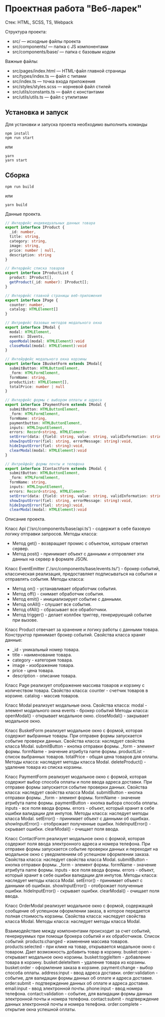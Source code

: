 # Проектная работа "Веб-ларек"

Стек: HTML, SCSS, TS, Webpack

Структура проекта:
- src/ — исходные файлы проекта
- src/components/ — папка с JS компонентами
- src/components/base/ — папка с базовым кодом

Важные файлы:
- src/pages/index.html — HTML-файл главной страницы
- src/types/index.ts — файл с типами
- src/index.ts — точка входа приложения
- src/styles/styles.scss — корневой файл стилей
- src/utils/constants.ts — файл с константами
- src/utils/utils.ts — файл с утилитами

## Установка и запуск
Для установки и запуска проекта необходимо выполнить команды

```
npm install
npm run start
```

или

```
yarn
yarn start
```
## Сборка

```
npm run build
```

или

```
yarn build
```

Данные проекта.

``` typescript
// Интерфейс индивидуальных данных товара
export interface IProduct {
  _id: number,
  title: string,
  category: string,
  image: string,
  price: number | null,
  description: string
}

// Интерфейс списка товаров
export interface IProductList {
  product: IProduct[],
  getProduct(_id: number): IProduct[];
}

// Интерфейс главной страницы веб-приложения
export interface IPage {
  counter: number,
  catalog: HTMLElement[]
}

// Интрефейс базовых методов модального окна
export interface IModal {
  modal: HTMLElement,
  events: IEvents,
  openModal(modal: HTMLElement):void
  closeModal(modal: HTMLElement):void
}

// Интейрфейс модального окна корзины
export interface IBusketForm extends IModal{
  submitButton: HTMLButtonElement,
  _form: HTMLFormElement,
  formName: string,
  productList: HTMLElement[],
  totalPrice: number | null
}

// Интерфейс формы с выбором оплаты и адреса
export interface IPaymentForm extends IModal {
  submitButton: HTMLButtonElement,
  _form: HTMLFormElement,
  formName: string,
  paymentbutton: HTMLButtonElement,
  inputs: HTMLInputElement,
  errors: Record<string, HTMLElement>
  setError(data: {field: string, value: string, validInformation: string}): void,
  showInputError(fiel: string, errorMessage: string):void, 
  hideInputError(fiel: string):void, 
  clearModal(modal: HTMLElement):void
}

// Интрейфейс формы почты и телефона
export interface IContactForm extends IModal {
  submitButton: HTMLButtonElement,
  _form: HTMLFormElement,
  formName: string,
  inputs: HTMLInputElement,
  errors: Record<string, HTMLElement>
  setError(data: {field: string, value: string, validInformation: string}): void,
  showInputError(fiel: string, errorMessage: string):void, 
  hideInputError(fiel: string):void, 
  clearModal(modal: HTMLElement):void
```

Описание проекта.

Класс Api ('/src/components/base/api.ts') - содержит в себе базовую логику отправки запросов.
Методы класса:
- Метод get() - возвращает промис с объектом, которым ответил сервер.
- Метод post() - принимает объект с данными и отпровляет эти данных на сервер в формате JSON.

Класс EventEmitter ('./src/components/base/events.ts/') - брокер событий, классическая реализация, предоставляет подписываться на события и отправлять события.
Методы класса:
- Метод on() - устанавливает обработчик события.
- Метод off() - снимает обработчик события.
- Метод emit() - инициализирует событие с данными.
- Метод onAll() - слушает все события.
- Метод ofAll() - сбрасывает все обработчики.
- Метод trigger() - делает коллбек триггер, генерирующий событие при вызове.

Класс Product отвечает за хранение и логику работы с данными товара. Конструктор принимает брокер событий.
Свойства класса хранят данные:
- _id - уникальный номер товара.
- title - наименование товара.
- category - категория товара.
- image - изображение товара.
- price - цена товара.
- description - описание товара.

Класс Page реализует отображение массива товаров и корзину с количеством товара.
Свойство класса:
  counter - счетчик товаров в корзине.
  catalog - массив товаров.

Класс Modal реализует модальные окна.
Свойства класса:
  modal - элемент модального окна
  events - брокер событий
  Методы класса:
  openModal() - открывает модальное окно.
  closeModal() - закрывает модальное окно.

Класс BusketForm реализует модальное окно с формой, которая содержит выбранные товары. При отправке формы запускается событие проверки данных.
Свойства класса:
  наследует свойства класса Modal.
  submitButton - кнопка отправки формы.
  _form - элемент формы.
  formName - значение атрибута name формы.
  productList - список выбранных товаров.
  totalPrice - общая цена товаров для оплаты.
Методы класса:
  наследует методы класса Modal.
  deleteProduct() - удаление товара из списка корзины.

Класс PaymentForm реализует модальное окно с формой, которая содержит выбор способа оплаты и поле ввода адреса доставки. При отправке формы запускается событие проверки данных. 
Свойства класса:
  наследует свойства класса Modal.
  submitButton - кнопка отправки формы.
  _form - элемент формы.
  formName - значение атрибута name формы.
  paymentButton - кнопка выбора способа оплаты.
  inputs - все поля ввода формы.
  errors - объект, который хранит в себе ошибки валидации для инпутов.
Методы класса:
  наследует методы класса Modal.
  setError() - принимает объект с данными об ошибках.
  showInputError() - отоброжает полученные ошибки.
  hideInputError() - скрывает ошибки.
  clearModal() - очищает поля ввода.

Класс ContactForm реализует модальное окно с формой, которая содержит поля ввода электронного адреса и номера телефона. При отправке формы запускается событие проверки данных и переходит на модальное окно с уведомлением об успешном оформлении заказа.
Свойства класса:
  наследует свойства класса Modal.
  submitButton - кнопка отправки формы.
  _form - элемент формы.
  formName - значение атрибута name формы.
  inputs - все поля ввода формы.
  errors - объект, который хранит в себе ошибки валидации для инпутов.
Методы класса:
  наследует методы класса Modal.
  setError() - принимает объект с данными об ошибках.
  showInputError() - отоброжает полученные ошибки.
  hideInputError() - скрывает ошибки.
  clearModal() - очищает поля ввода.

Класс OrderModal реализует модальное окно с формой, содержащей сообщение об успешном оформлении заказа, в которое передается полная стоимость корзины.
Свойства класса:
  наследует свойства класса Modal.
Методы класса:
  наследует методы класса Modal.

Взаимодействие между компонентами происходит за счет событий, генерируемых при помощи брокера событий и их обработчиков.
Список событий:
  products:changed - изменение массива товаров.
  products:selected - при клике на товар, открывается модальное окно с товаром. Дает возможность добавить товар в корзину.
  busket:open - открывает модальное окно корзины.
  busket:toggleItem - добавление товара в корзину.
  busket:deleteItem - удаление товара из корзины.
  busket:order - оформление заказа в корзине.
  payment:change - выбор способа оплаты.
  address:input - ввод адреса доставки.
  order:validation - событие, для валидации формы данных об оплате и адреса доставке.
  order:submit - подтверждение данных об оплате и адреса доставке.
  email:input - ввод электронной почты.
  phone:input - ввод номера телефона.
  contact:validation - событие, для валидации формы данных электронной почты и номера телефона.
  contact:submit - подтверждение данных электронной почты и номера телефона.
  order:complete - открытие окна успешной оплаты.
